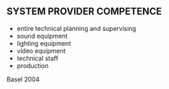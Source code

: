 ## SYSTEM PROVIDER COMPETENCE

+ entire technical planning and supervising
+ sound equipment
+ lighting equipment
+ video equipment
+ technical staff
+ production

Basel 2004